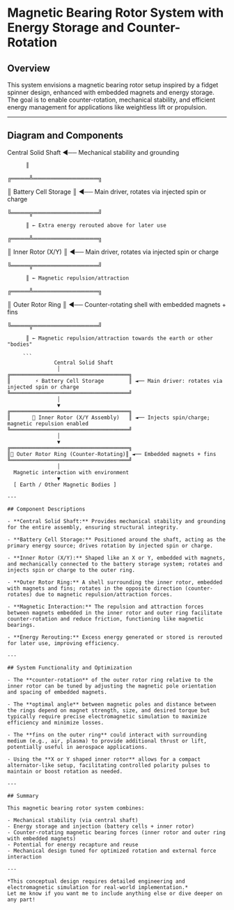 <!--
SPDX-License-Identifier: Declaratory-Royalty
// Hash: sha256:773a60c7a27c12aed54576f646bf06a59647733a
🔒 Holmes Enforcement Model (HEM) – Declaratory Sovereign Logic
🧠 Author: Mr. Holmes
📜 License: Declaratory Royalty License (see LICENSE-HEM.md)
📁 Repository: https://github.com/Gamerdudee/holmes-enforcement-model
-->

# Magnetic Bearing Rotor System with Energy Storage and Counter-Rotation

## Overview

This system envisions a magnetic bearing rotor setup inspired by a fidget spinner design, enhanced with embedded magnets and energy storage. The goal is to enable counter-rotation, mechanical stability, and efficient energy management for applications like weightless lift or propulsion.

---

## Diagram and Components

Central Solid Shaft ◄── Mechanical stability and grounding

          ║
     
╔════╩═══════════════╗

║   Battery Cell Storage        ║ ◄── Main driver, rotates via injected spin or charge

╚════╦═══════════════╝

          ║ ← Extra energy rerouted above for later use
     
╔════╩═══════════════╗

║    Inner Rotor (X/Y)  ║ ◄── Main driver, rotates via injected spin or charge

╚════╦═══════════════╝

          ║ ← Magnetic repulsion/attraction
     
╔════╩═══════════════╗

║ Outer Rotor Ring   ║ ◄── Counter-rotating shell with embedded magnets + fins

╚════╦═══════════════╝

          ║ ← Magnetic repulsion/attraction towards the earth or other "bodies"


```
     ```
               Central Solid Shaft
                │
╔══════════════════════════════════════╗
║        ⚡ Battery Cell Storage        ║ ◄── Main driver: rotates via injected spin or charge
╚══════════════════════════════════════╝
                │
                ▼
╔══════════════════════════════════════╗
║       🔁 Inner Rotor (X/Y Assembly)   ║ ◄── Injects spin/charge; magnetic repulsion enabled
╚══════════════════════════════════════╝
                │
                ▼
╔══════════════════════════════════════╗
║🧲 Outer Rotor Ring (Counter-Rotating)║ ◄── Embedded magnets + fins
╚══════════════════════════════════════╝
                │
  Magnetic interaction with environment
                ▼
  [ Earth / Other Magnetic Bodies ]

---

## Component Descriptions

- **Central Solid Shaft:** Provides mechanical stability and grounding for the entire assembly, ensuring structural integrity.

- **Battery Cell Storage:** Positioned around the shaft, acting as the primary energy source; drives rotation by injected spin or charge.

- **Inner Rotor (X/Y):** Shaped like an X or Y, embedded with magnets, and mechanically connected to the battery storage system; rotates and injects spin or charge to the outer ring.

- **Outer Rotor Ring:** A shell surrounding the inner rotor, embedded with magnets and fins; rotates in the opposite direction (counter-rotates) due to magnetic repulsion/attraction forces.

- **Magnetic Interaction:** The repulsion and attraction forces between magnets embedded in the inner rotor and outer ring facilitate counter-rotation and reduce friction, functioning like magnetic bearings.

- **Energy Rerouting:** Excess energy generated or stored is rerouted for later use, improving efficiency.

---

## System Functionality and Optimization

- The **counter-rotation** of the outer rotor ring relative to the inner rotor can be tuned by adjusting the magnetic pole orientation and spacing of embedded magnets.

- The **optimal angle** between magnetic poles and distance between the rings depend on magnet strength, size, and desired torque but typically require precise electromagnetic simulation to maximize efficiency and minimize losses.

- The **fins on the outer ring** could interact with surrounding medium (e.g., air, plasma) to provide additional thrust or lift, potentially useful in aerospace applications.

- Using the **X or Y shaped inner rotor** allows for a compact alternator-like setup, facilitating controlled polarity pulses to maintain or boost rotation as needed.

---

## Summary

This magnetic bearing rotor system combines:

- Mechanical stability (via central shaft)  
- Energy storage and injection (battery cells + inner rotor)  
- Counter-rotating magnetic bearing forces (inner rotor and outer ring with embedded magnets)  
- Potential for energy recapture and reuse  
- Mechanical design tuned for optimized rotation and external force interaction

---

*This conceptual design requires detailed engineering and electromagnetic simulation for real-world implementation.*
Let me know if you want me to include anything else or dive deeper on any part!










